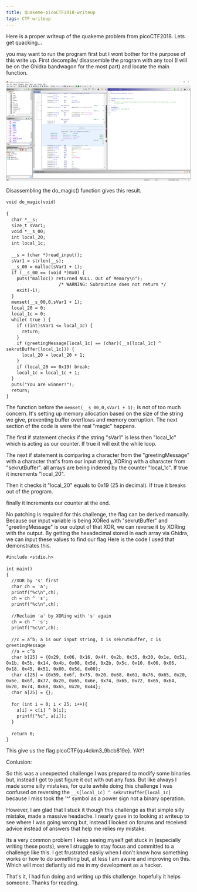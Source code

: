 ```yaml
---
title: Quakeme-picoCTF2018-writeup
tags: CTF writeup
---
```


Here is a proper writeup of the quakeme problem from picoCTF2018. Lets get quacking...

you may want to run the program first but I wont bother for the purpose of this write up.
First decompile/ disassemble the program with any tool (I will be on the Ghidra bandwagon for the most part) and locate the main function.

![image](/assets\img\posts\Quakeme-0.png)

Disassembling the do_magic() function gives this result.


```
void do_magic(void)

{
  char *__s;
  size_t sVar1;
  void *__s_00;
  int local_20;
  int local_1c;

  __s = (char *)read_input();
  sVar1 = strlen(__s);
  __s_00 = malloc(sVar1 + 1);
  if (__s_00 == (void *)0x0) {
    puts("malloc() returned NULL. Out of Memory\n");
                    /* WARNING: Subroutine does not return */
    exit(-1);
  }
  memset(__s_00,0,sVar1 + 1);
  local_20 = 0;
  local_1c = 0;
  while( true ) {
    if ((int)sVar1 <= local_1c) {
      return;
    }
    if (greetingMessage[local_1c] == (char)(__s[local_1c] ^ sekrutBuffer[local_1c])) {
      local_20 = local_20 + 1;
    }
    if (local_20 == 0x19) break;
    local_1c = local_1c + 1;
  }
  puts("You are winner!");
  return;
}
```

The function before the ```memset(__s_00,0,sVar1 + 1);``` is not of too much concern. It's setting up memory allocation based on the size of the string we give, preventing buffer overflows and memory corruption. The next section of the code is were the real "magic" happens.

The first if statement checks if the string "sVar1" is less then "local_1c" which is acting as our counter. If true it will exit the while loop.

The next if statement is comparing a character from the "greetingMessage" with a character that's from our input string, XORing with a character from "sekrutBuffer". all arrays are being indexed by the counter "local_1c". If true it increments "local_20".

Then it checks it "local_20" equals to 0x19 (25 in decimal). If true it breaks out of the program.

finally it increments our counter at the end.

No patching is required for this challenge, the flag can be derived manually. Because our input variable is being XORed with "sekrutBuffer" and "greetingMessage" is our output of that XOR, we can reverse it by XORing with the output. By getting the hexadecimal stored in each array via Ghidra, we can input these values to find our flag Here is the code I used that demonstrates this.

```
#include <stdio.h>

int main()
{
  //XOR by 's' first
  char ch = 'a';
  printf("%c\n",ch);
  ch = ch ^ 's';
  printf("%c\n",ch);

  //Reclaim 'a' by XORing with 's' again
  ch = ch ^ 's';
  printf("%c\n",ch);

  //c = a^b; a is our input string, b is sekrutBuffer, c is greetingMessage
  //a = c^b
  char b[25] = {0x29, 0x06, 0x16, 0x4f, 0x2b, 0x35, 0x30, 0x1e, 0x51, 0x1b, 0x5b, 0x14, 0x4b, 0x08, 0x5d, 0x2b, 0x5c, 0x10, 0x06, 0x06, 0x18, 0x45, 0x51, 0x00, 0x5d, 0x00};
  char c[25] = {0x59, 0x6f, 0x75, 0x20, 0x68, 0x61, 0x76, 0x65, 0x20, 0x6e, 0x6f, 0x77, 0x20, 0x65, 0x6e, 0x74, 0x65, 0x72, 0x65, 0x64, 0x20, 0x74, 0x68, 0x65, 0x20, 0x44};
  char a[25] = {};

  for (int i = 0; i < 25; i++){
    a[i] = c[i] ^ b[i];
    printf("%c", a[i]);
  }

  return 0;
}
```
This give us the flag picoCTF{qu4ckm3_9bcb819e}. YAY!

Conlusion:

So this was a unexpected challenge I was prepared to modify some binaries but, instead I got to just figure it out with out any fuss. But like always I made some silly mistakes, for quite awhile doing this challenge I was confused on reversing the ```__s[local_1c] ^ sekrutBuffer[local_1c]``` because I miss took the '^' symbol as a power sign not a binary operation.

However, I am glad that I stuck it though this challenge as that simple silly mistake, made a massive headache. I nearly gave in to looking at writeup to see where I was going wrong but, instead I looked on forums and received advice instead of answers that help me relies my mistake.

Its a very common problem I keep seeing myself get stuck in (especially writing these posts), were I struggle to stay focus and committed to a challenge like this. I get frustrated easily when I don't know how something works or how to do something but, at less I am aware and improving on this. Which will most defiantly aid me in my development as a hacker.

That's it, I had fun doing and writing up this challenge. hopefully it helps someone.
Thanks for reading.
